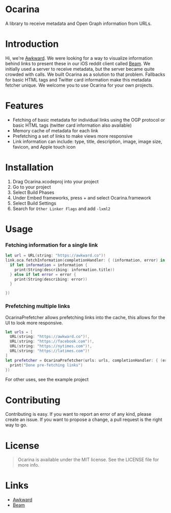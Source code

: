 # Ocarina

A library to receive metadata and Open Graph information from URLs.

# Introduction

Hi, we're <a href="https://awkward.co/" target="_blank">Awkward</a>. We were looking for a way to visualize information behind links to present these in our iOS reddit client called <a href="https://beamreddit.com/" target="_blank">Beam</a>. We initially used a server to receive metadata, but the server became quite crowded with calls. We built Ocarina as a solution to that problem. Fallbacks for basic HTML tags and Twitter card information make this metadata fetcher unique. We welcome you to use Ocarina for your own projects. 

# Features

  
- Fetching of basic metadata for individual links using the OGP protocol or basic HTML tags (twitter card information also available)
- Memory cache of metadata for each link
- Prefetching a set of links to make views more responsive
- Link information can include: type, title, description, image, image size, favicon, and Apple touch icon

# Installation


1. Drag Ocarina.xcodeproj into your project
2. Go to your project
3. Select Build Phases
4. Under Embed frameworks, press + and select Ocarina.framework
5. Select Build Settings
6. Search for `Other Linker Flags` and add `-lxml2`

# Usage

### Fetching information for a single link

```Swift
let url = URL(string: "https://awkward.co")!
link.oca.fetchInformation(completionHandler: { (information, error) in
  if let information = information {
    print(String(describing: information.title))
  } else if let error = error {
    print(String(describing: error))
  }

})
```

### Prefetching multiple links

OcarinaPrefetcher allows prefetching links into the cache, this allows for the UI to look more responsive.

```Swift
let urls = [
  URL(string: "https://awkward.co")!,
  URL(string: "https://facebook.com")!,
  URL(string: "https://nytimes.com")!,
  URL(string: "https://latimes.com")!
]
let prefetcher = OcarinaPrefetcher(urls: urls, completionHandler: { (errors) in§
  print("Done pre-fetching links")
})
```

For other uses, see the example project

# Contributing

Contributing is easy. If you want to report an error of any kind, please create an issue. If you want to propose a change, a pull request is the right way to go.

# License


> Ocarina is available under the MIT license. See the LICENSE file for more info.

# Links

  - [Awkward](https://awkward.co)
  - [Beam](https://beamreddit.com) 
